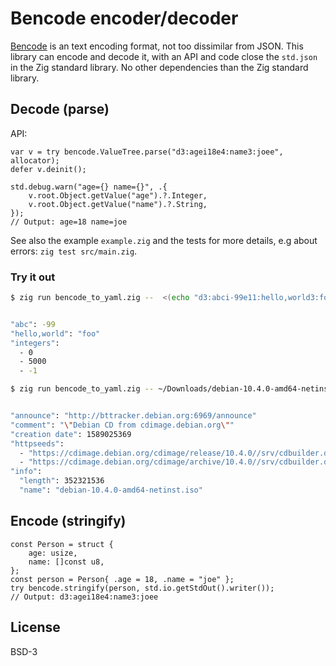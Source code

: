 # Bencode encoder/decoder

[Bencode](https://en.wikipedia.org/wiki/Bencode) is an text encoding format, not too dissimilar from JSON.
This library can encode and decode it, with an API and code close the `std.json` in the Zig standard library.
No other dependencies than the Zig standard library.

## Decode (parse)

API:

```zig
var v = try bencode.ValueTree.parse("d3:agei18e4:name3:joee", allocator);
defer v.deinit();

std.debug.warn("age={} name={}", .{
    v.root.Object.getValue("age").?.Integer,
    v.root.Object.getValue("name").?.String,
});
// Output: age=18 name=joe
```


See also the example `example.zig` and the tests for more details, e.g about errors: `zig test src/main.zig`.

### Try it out

```sh
$ zig run bencode_to_yaml.zig --  <(echo "d3:abci-99e11:hello,world3:foo8:integersli0ei5000ei-1eee")


"abc": -99
"hello,world": "foo"
"integers":
  - 0
  - 5000
  - -1

$ zig run bencode_to_yaml.zig -- ~/Downloads/debian-10.4.0-amd64-netinst.iso.torrent | head


"announce": "http://bttracker.debian.org:6969/announce"
"comment": "\"Debian CD from cdimage.debian.org\""
"creation date": 1589025369
"httpseeds":
  - "https://cdimage.debian.org/cdimage/release/10.4.0//srv/cdbuilder.debian.org/dst/deb-cd/weekly-builds/amd64/iso-cd/debian-10.4.0-amd64-netinst.iso"
  - "https://cdimage.debian.org/cdimage/archive/10.4.0//srv/cdbuilder.debian.org/dst/deb-cd/weekly-builds/amd64/iso-cd/debian-10.4.0-amd64-netinst.iso"
"info":
  "length": 352321536
  "name": "debian-10.4.0-amd64-netinst.iso"
```

## Encode (stringify)

```zig
const Person = struct {
    age: usize,
    name: []const u8,
};
const person = Person{ .age = 18, .name = "joe" };
try bencode.stringify(person, std.io.getStdOut().writer());
// Output: d3:agei18e4:name3:joee
```

## License
BSD-3
